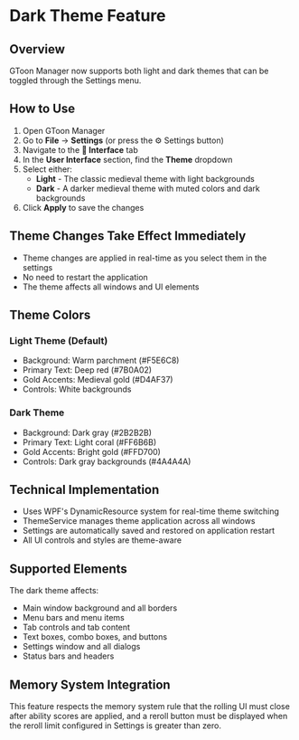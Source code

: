 # Dark Theme Feature

## Overview
GToon Manager now supports both light and dark themes that can be toggled through the Settings menu.

## How to Use
1. Open GToon Manager
2. Go to **File** → **Settings** (or press the ⚙️ Settings button)
3. Navigate to the **🎨 Interface** tab
4. In the **User Interface** section, find the **Theme** dropdown
5. Select either:
   - **Light** - The classic medieval theme with light backgrounds
   - **Dark** - A darker medieval theme with muted colors and dark backgrounds
6. Click **Apply** to save the changes

## Theme Changes Take Effect Immediately
- Theme changes are applied in real-time as you select them in the settings
- No need to restart the application
- The theme affects all windows and UI elements

## Theme Colors

### Light Theme (Default)
- Background: Warm parchment (#F5E6C8)
- Primary Text: Deep red (#7B0A02)
- Gold Accents: Medieval gold (#D4AF37)
- Controls: White backgrounds

### Dark Theme
- Background: Dark gray (#2B2B2B)
- Primary Text: Light coral (#FF6B6B)
- Gold Accents: Bright gold (#FFD700)
- Controls: Dark gray backgrounds (#4A4A4A)

## Technical Implementation
- Uses WPF's DynamicResource system for real-time theme switching
- ThemeService manages theme application across all windows
- Settings are automatically saved and restored on application restart
- All UI controls and styles are theme-aware

## Supported Elements
The dark theme affects:
- Main window background and all borders
- Menu bars and menu items
- Tab controls and tab content
- Text boxes, combo boxes, and buttons
- Settings window and all dialogs
- Status bars and headers

## Memory System Integration
This feature respects the memory system rule that the rolling UI must close after ability scores are applied, and a reroll button must be displayed when the reroll limit configured in Settings is greater than zero. 